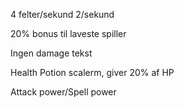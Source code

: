 4 felter/sekund
2/sekund

20% bonus til laveste spiller

Ingen damage tekst

Health Potion scalerm, giver 20% af HP

Attack power/Spell power